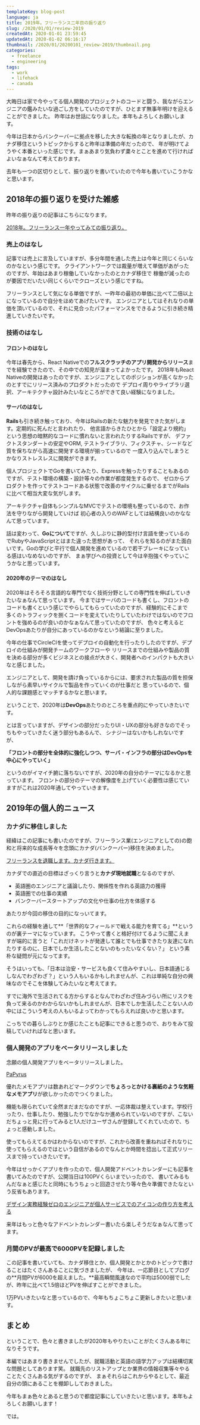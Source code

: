 ```yaml
---
templateKey: blog-post
language: ja
title: 2019年。フリーランス二年目の振り返り
slug: /2020/01/01/review-2019
createdAt: 2020-01-01 23:59:45
updatedAt: 2020-01-02 06:16:17
thumbnail: /2020/01/20200101_review-2019/thumbnail.png
categories:
  - freelance
  - engineering
tags:
  - work
  - lifehack
  - canada
---
```


大晦日は家で今やってる個人開発のプロジェクトのコードと闘う、我ながらエンジニアの鑑みたいな過ごし方をしていたのですが、ひとまず無事年明けを迎えることができました。
昨年はお世話になりました。本年もよろしくお願いします。

今年は日本からバンクーバーに拠点を移した大きな転換の年となりましたが、カナダ移住というトピックからすると昨年は準備の年だったので、
年が明けてようやく本番といった感じです。まぁあまり気負わず粛々とことを進めて行ければよいなぁなんて考えております。

去年も一つの区切りとして、振り返りを書いていたので今年も書いていこうかなと思います。

<div class="adsense"></div>

## 2018年の振り返りを受けた雑感

昨年の振り返りの記事はこちらになります。

<a href="/2019/01/16/look-back-2018">2018年。フリーランス一年やってみての振り返り。</a>

### 売上のはなし

記事では売上に言及していますが、多分年間を通した売上は今年と同じくらいなのかなという感じです。
クライアントワークでは裁量が増えて単価があがったのですが、年始はあまり稼働していなかったのとカナダ移住で
稼働が減ったのが要因でだいたい同じくらいでクローズという感じですね。

フリーランスとして気になる単価ですが、一昨年の最初の単価に比べて二倍以上になっているので自分をほめてあげたいです。
エンジニアとしてはそれなりの単価を頂いているので、それに見合ったパフォーマンスをできるように引き続き精進していきたいです。

### 技術のはなし

#### フロントのはなし

今年は春先から、React Nativeでの**フルスクラッチのアプリ開発からリリース**までを経験できたので、その中での知見が溜まってよかったです。
2018年もReact Nativeの開発はあったのですが、エンジニアとしてのポジションが高くなかったのとすでにリリース済みのプロダクトだったので
デプロイ周りやライブラリ選択、アーキテクチャ設計みたいなところができて良い経験になりました。

#### サーバのはなし

**Rails**も引き続き触っており、今年はRailsの新たな魅力を発見できた気がします。定期的に死んだと言われたり、
他言語からきたひとから「設定より規約」という思想の暗黙的なコードに慣れないと言われたりするRailsですが、
デファクトスタンダートの安定やORM, テストライブラリ、フィクスチャ、シードなど質を保ちながら高速に開発する環境が揃っているので
一度入り込んでしまうとかなりストレスレスに開発ができます。


個人プロジェクトでGoを書いてみたり、Expressを触ったりすることもあるのですが、テスト環境の構築・設計等々の作業が都度発生するので、
ゼロからプロダクトを作ってテストコードある状態で改善のサイクルに乗せるまでがRailsに比べて相当大変な気がします。

アーキテクチャ自体もシンプルなMVCでテストの環境も整っているので、お作法を守りながら開発していけば
初心者の入りのWAFとしては結構良いのかななんて思っています。

話は変わって、**Goについて**ですが、久しぶりに静的型付け言語を使っているのでRubyやJavaScriptとはまた違った思想があって、
それらを知るのがまた面白いです。Goの学びと平行で個人開発を進めているので若干ブレーキになっている感はいなめないのですが、
まぁ学びへの投資として今は辛抱強くやっていこうかなと思っています。

#### 2020年のテーマのはなし

2020年はそろそろ言語的な専門でなく技術分野としての専門性を伸ばしていきたいなぁなんて思っています。
今まではサーバのコードも書くし、フロントのコードも書くという感じでやらしてもらっていたのですが、経験的にそこまで
多くのトラフィックを捌くコードを変えていたりしていたわけではないのでフロントを強めるのが良いのかなぁなんて思っていたのですが、
色々と考えるとDevOpsあたりが自分にあっているのかなという結論に至りました。

今年の仕事でCircleCIを使ってデプロイの自動化を行ったりしたのですが、デプロイの仕組みが開発チームのワークフローや
リリースまでの仕組みや製品の質を決める部分が多くビジネスとの接点が大きく、開発者へのインパクトも大きいなと感じました。

エンジニアとして、開発を請け負っているからには、要求された製品の質を担保しながら素早いサイクルで製品を作っていくのが仕事だと
思っているので、個人的な課題感とマッチするかなと思います。

ということで、2020年は**DevOps**あたりのところを重点的にやっていきたいです。

とは言っていますが、デザインの部分だったりUI・UXの部分も好きなのでそっちもやっていきたく迷う部分もあるんで、
シナジーはないかもしれないですが、

**「フロントの部分を全体的に強化しつつ、サーバ・インフラの部分はDevOpsを中心にやっていく」**

というのがイマイチ腑に落ちないですが、2020年の自分のテーマになるかと思っています。
フロントの部分のテーマの解像度を上げていく必要性は感じていますがこれは2020年通してやっていきます。


## 2019年の個人的ニュース

### カナダに移住しました


経緯はこの記事にも書いたのですが、フリーランス業(エンジニアとしての)の飽和と将来的な成長等々を念頭にカナダ(バンクーバー)移住を決めました。

<a href="/2019/10/26/move-to-canada-to-find-job">フリーランスを退職します。カナダ行きます。</a>

カナダでの直近の目標はざっくり言うと**カナダ現地就職**となるのですが、

* 英語圏のエンジニアと議論したり、関係性を作れる英語力の獲得
* 英語圏での仕事の実績
* バンクーバースタートアップの文化や仕事の仕方を体感する

あたりが今回の移住の目的になっいてます。

これらの経験を通して**「世界的なフィールドで戦える能力を育てる」**というのが裏テーマになっています。
こうやって書くと格好付けてるように聞こえますが端的に言うと「これだけネットが発達して誰とでも仕事できたり友達になれたりするのに、日本でしか生活したことないのもったいなくない？」
という素朴な疑問が元になってます。

そうはいっても、「日本は治安・サービスも良くて住みやすいし、日本語通じるしなんでわざわざ？」という人もいるかもしれませんが、これは単純な自分の興味なのでそこを体験してみたいなと考えてます。

すでに海外で生活されてる方からするとなんでわざわざ住みづらい所にリスクを負って来るのかわからないかもしれませんが、日本でしか生活したことない人の中にはこういう考えの人もいるよってわかってもらえれば良いかと思います。

こっちでの暮らしぶりとか感じたことも記事にできると思うので、おりをみて投稿していければなと思います。


### 個人開発のアプリをベータリリースしました

念願の個人開発アプリをベータリリースしました。

<a href="https://papyrus-app.org/">PaPyrus</a>

優れたメモアプリは数あれどマークダウンで**ちょろっとかける裏紙のような気軽なメモアプリ**が欲しかったのでつくりました。


機能も限られていて全然まだまだなのですが、一応体裁は整えています。学校行ったり、仕事したり、勉強したりでなかなか進められていないのですが、こないだちょっと見に行ってみると1人だけユーザさんが登録してくれていたので、ちょっと感動しました。

使ってもらえてるかはわからないのですが、これから改善を重ねればそれなりに使ってもらえるのではという自信があるのでなんとか時間を捻出して正式リリースまで持っていきたいです。

今年はせっかくアプリを作ったので、個人開発アドベントカレンダーにも記事を書いてみたのですが、公開当日は100PVくらいまでいったので、
書いてみるもんだなぁと感じたと同時にもうちょっと回遊させたり等々色々準備できたなという反省もあります。

<a href="/2019/12/06/how-to-create-logo-for-private-project">デザイン実務経験ゼロのエンジニアが個人サービスでのアイコンの作り方を考える</a>

来年はもっと色々なアドベントカレンダー書いたら楽しそうだなぁなんて思ってます。

### 月間のPVが最高で6000PVを記録しました

この記事を書いていても、カナダ移住とか、個人開発とかとかのトピックで書けることはたくさんあることに気づきましたが、
今年は、一応節目としてブログの**月間PVが6000を超えました。**最高瞬間風速なので平均は5000弱でしたが、昨年に比べて1.5倍ほどPVを伸ばすことができました。

1万PVいきたいなと思っているので、今年もちょこちょこ更新しきたいと思います。


## まとめ

ということで、色々と書きましたが2020年もやりたいことがたくさんある年になりそうです。

本編ではあまり書きませんでしたが、就職活動と英語の語学力アップは結構切実な問題としてあります笑。
就職先のリストアップとか業界の情報収集等々やることたくさんある気がするのですが、
まぁそれらはこれからやるとして、最近自分の頭にあることを棚卸ししておきました。

今年もまぁ色々とあると思うので都度記事にしていきたいと思います。本年もよろしくお願いします！

では。

